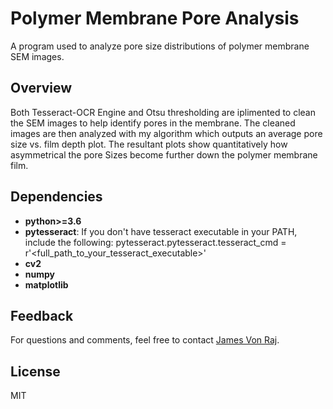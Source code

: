 # Polymer Membrane Pore Analysis
A program used to analyze pore size distributions of polymer membrane SEM images. 

## Overview
Both Tesseract-OCR Engine and Otsu thresholding are iplimented to clean the SEM images to help identify pores in the membrane. The cleaned images are then analyzed with my algorithm which outputs an average pore size vs. film depth plot. The resultant plots show quantitatively how asymmetrical the pore Sizes become further down the polymer membrane film.

## Dependencies
* **python>=3.6**
* **pytesseract**: If you don't have tesseract executable in your PATH, include the following: pytesseract.pytesseract.tesseract_cmd = r'<full_path_to_your_tesseract_executable>'
* **cv2**
* **numpy**
* **matplotlib**

## Feedback
For questions and comments, feel free to contact [James Von Raj](mailto:jvraj@calpoly.edu).

## License
MIT
